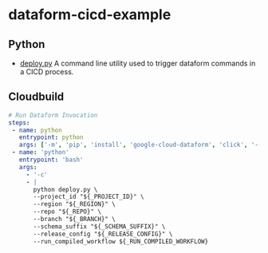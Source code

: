# dataform-cicd-example

## Python
- [deploy.py](./python/deploy.py) A command line utility used to trigger dataform commands in a CICD process.

## Cloudbuild
```yaml
# Run Dataform Invocation
steps:
 - name: python
   entrypoint: python
   args: ['-m', 'pip', 'install', 'google-cloud-dataform', 'click', '--user']
 - name: 'python'
   entrypoint: 'bash'
   args:
     - '-c'
     - |
       python deploy.py \
       --project_id "${_PROJECT_ID}" \
       --region "${_REGION}" \
       --repo "${_REPO}" \
       --branch "${_BRANCH}" \
       --schema_suffix "${_SCHEMA_SUFFIX}" \
       --release_config "${_RELEASE_CONFIG}" \
       --run_compiled_workflow ${_RUN_COMPILED_WORKFLOW}
```

